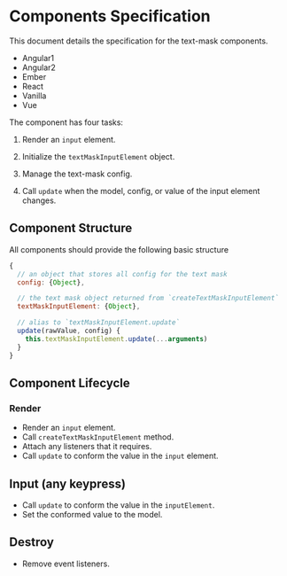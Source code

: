 # Components Specification

This document details the specification for the text-mask components.

* Angular1
* Angular2
* Ember
* React
* Vanilla
* Vue

The component has four tasks:

1. Render an `input` element.

2. Initialize the `textMaskInputElement` object.

3. Manage the text-mask config.

4. Call `update` when the model, config, or value of the input element changes.

## Component Structure

All components should provide the following basic structure

```js
{
  // an object that stores all config for the text mask
  config: {Object},

  // the text mask object returned from `createTextMaskInputElement`
  textMaskInputElement: {Object},

  // alias to `textMaskInputElement.update`
  update(rawValue, config) {
    this.textMaskInputElement.update(...arguments)
  }
}
```

## Component Lifecycle

### Render

* Render an `input` element.
* Call `createTextMaskInputElement` method.
* Attach any listeners that it requires.
* Call `update` to conform the value in the `input` element.

## Input (any keypress)

* Call `update` to conform the value in the `inputElement`.
* Set the conformed value to the model.

## Destroy

* Remove event listeners.
